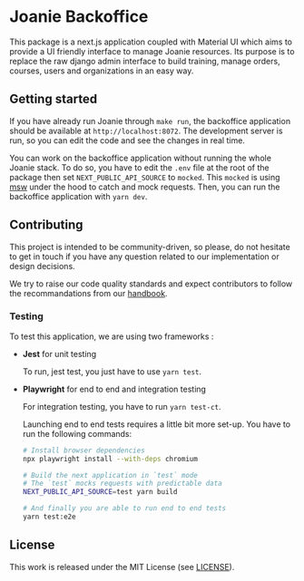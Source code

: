 # Joanie Backoffice

This package is a next.js application coupled with Material UI which aims to provide a 
UI friendly interface to manage Joanie resources. Its purpose is to replace the raw
django admin interface to build training, manage orders, courses, users and
organizations in an easy way.

## Getting started

If you have already run Joanie through `make run`, the backoffice application should be
available at `http://localhost:8072`. The development server is run, so you can edit the
code and see the changes in real time.

You can work on the backoffice application without running the whole Joanie stack. To do
so, you have to edit the `.env` file at the root of the package then set 
`NEXT_PUBLIC_API_SOURCE` to `mocked`. This `mocked` is using [msw](https://mswjs.io/)
under the hood to catch and mock requests. Then, you can run the backoffice application
with `yarn dev`.

## Contributing

This project is intended to be community-driven, so please, do not hesitate to
get in touch if you have any question related to our implementation or design
decisions.

We try to raise our code quality standards and expect contributors to follow
the recommandations from our
[handbook](https://openfun.gitbooks.io/handbook/content).

### Testing

To test this application, we are using two frameworks : 
- **Jest** for unit testing

    To run, jest test, you just have to use `yarn test`.

- **Playwright** for end to end and integration testing

  For integration testing, you have to run `yarn test-ct`.

  Launching end to end tests requires a little bit more set-up. You have to run the
  following commands:
    ```bash
    # Install browser dependencies
    npx playwright install --with-deps chromium
    
    # Build the next application in `test` mode
    # The `test` mocks requests with predictable data
    NEXT_PUBLIC_API_SOURCE=test yarn build
    
    # And finally you are able to run end to end tests
    yarn test:e2e
    ```

## License

This work is released under the MIT License (see [LICENSE](./LICENSE)).

